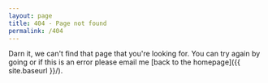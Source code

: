 ```yaml
---
layout: page
title: 404 - Page not found
permalink: /404
---
```


Darn it, we can't find that page that you're looking for. You can try again by going or if this is an error please email me [back to the homepage]({{ site.baseurl }}/).
